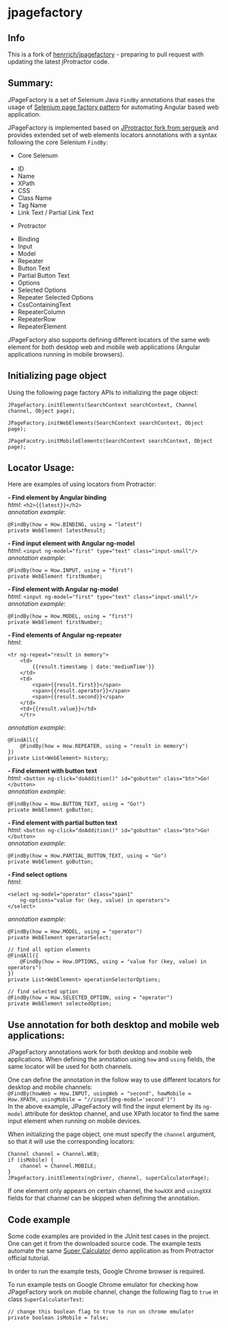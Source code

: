 # jpagefactory

## Info

This is a fork of [henrrich/jpagefactory](https://github.com/henrrich/jpagefactory) - preparing to pull request with updating the latest jProtractor code.
## Summary:

JPageFactory is a set of Selenium Java `FindBy` annotations that eases the usage of [Selenium page factory pattern](http://toolsqa.com/selenium-webdriver/page-object-pattern-model-page-factory/) for automating Angular based web application. 

JPageFactory is implemented based on [JProtractor fork from sergueik](https://github.com/sergueik/jProtractor) and provides extended set of web elements locators annotations with a syntax following the core Selenium `FindBy`:

+ Core Selenum
* ID
* Name
* XPath
* CSS
* Class Name
* Tag Name
* Link Text / Partial Link Text
   
+ Protractor
* Binding
* Input
* Model
* Repeater
* Button Text 
* Partial Button Text
* Options
* Selected Options 
* Repeater Selected Options
* CssContainingText 
* RepeaterColumn
* RepeaterRow
* RepeaterElement

JPageFactory also supports defining different locators of the same web element for both desktop web and mobile web applications (Angular applications running in mobile browsers).

## Initializing page object
Using the following page factory APIs to initializing the page object:
```
JPageFactory.initElements(SearchContext searchContext, Channel channel, Object page);

JPageFactory.initWebElements(SearchContext searchContext, Object page);

JPageFacotry.initMobileElements(SearchContext searchContext, Object page);
```
 
## Locator Usage:
Here are examples of using locators from Protractor:

**- Find element by Angular binding**  
_html_: `<h2>{{latest}}</h2>`  
_annotation example_: 
```
@FindBy(how = How.BINDING, using = "latest")
private WebElement latestResult;
```

**- Find input element with Angular ng-model**  
_html_: `<input ng-model="first" type="text" class="input-small"/>`  
_annotation example_: 
```
@FindBy(how = How.INPUT, using = "first")
private WebElement firstNumber;
```  

**- Find element with Angular ng-model**  
_html_: `<input ng-model="first" type="text" class="input-small"/>`  
_annotation example_: 
```
@FindBy(how = How.MODEL, using = "first")
private WebElement firstNumber;
```

**- Find elements of Angular ng-repeater**  
_html_: 
```
<tr ng-repeat="result in memory">
    <td>
        {{result.timestamp | date:'mediumTime'}}
    </td>
    <td>
        <span>{{result.first}}</span>
        <span>{{result.operator}}</span>
        <span>{{result.second}}</span>
    </td>
    <td>{{result.value}}</td>
    </tr>
```
_annotation example_:
```
@FindAll({
    @FindBy(how = How.REPEATER, using = "result in memory")
})
private List<WebElement> history;
```

**- Find element with button text**  
_html_: `<button ng-click="doAddition()" id="gobutton" class="btn">Go!</button>`  
_annotation example_: 
```
@FindBy(how = How.BUTTON_TEXT, using = "Go!")
private WebElement goButton;
```

**- Find element with partial button text**  
_html_: `<button ng-click="doAddition()" id="gobutton" class="btn">Go!</button>`  
_annotation example_: 
```
@FindBy(how = How.PARTIAL_BUTTON_TEXT, using = "Go")
private WebElement goButton;
```

**- Find select options**  
_html_: 
```
<select ng-model="operator" class="span1"
    ng-options="value for (key, value) in operators">
</select>
```
_annotation example_:
```
@FindBy(how = How.MODEL, using = "operator")
private WebElement operatorSelect;

// find all option elements
@FindAll({
    @FindBy(how = How.OPTIONS, using = "value for (key, value) in operators")
})
private List<WebElement> operationSelectorOptions;

// find selected option
@FindBy(how = How.SELECTED_OPTION, using = "operator")
private WebElement selectedOption;

```

## Use annotation for both desktop and mobile web applications:

JPageFactory annotations work for both desktop and mobile web applications.
When defining the annotation using `how` and `using` fields, the same locator will be used for both channels.  

One can define the annotation in the follow way to use different locators for desktop and mobile channels:  
`@FindBy(howWeb = How.INPUT, usingWeb = "second", howMobile = How.XPATH, usingMobile = "//input[@ng-model='second']")`  
In the above example, JPageFactory will find the input element by its `ng-model` attribute for desktop channel, and use XPath locator to find the same input element when running on mobile devices.

When initializing the page object, one must specify the `channel` argument, so that it will use the corresponding locators:
```
Channel channel = Channel.WEB;
if (isMobile) {
    channel = Channel.MOBILE;
}
JPageFactory.initElements(ngDriver, channel, superCalculatorPage);
```

If one element only appears on certain channel, the `howXXX` and `usingXXX` fields for that channel can be skipped when defining the annotation.

## Code example

Some code examples are provided in the JUnit test cases in the project. One can get it from the downloaded source code.
The example tests automate the same [Super Calculator](http://juliemr.github.io/protractor-demo/) demo application as from Protractor official tutorial.

In order to run the example tests, Google Chrome browser is required.

To run example tests on Google Chrome emulator for checking how JPageFactory work on mobile channel, change the following flag to `true` in class `SuperCalculatorTest`:
```
// change this boolean flag to true to run on chrome emulator
private boolean isMobile = false;
```
